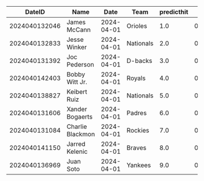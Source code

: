 DateID         |  Name              |  Date        |  Team       |  predicthit  |  predicthitproba     |  hitbool  |  Last7DaysAVG  |  Last15DaysAVG  |  Last30DaysAVG
---------------|--------------------|--------------|-------------|--------------|----------------------|-----------|----------------|-----------------|---------------
2024040132046  |  James McCann      |  2024-04-01  |  Orioles    |  1.0         |  0.6092438583597203  |  False    |  0.5           |  0.5            |  0.5
2024040132833  |  Jesse Winker      |  2024-04-01  |  Nationals  |  2.0         |  0.6084674194776375  |  False    |  0.455         |  0.455          |  0.455
2024040131392  |  Joc Pederson      |  2024-04-01  |  D-backs    |  3.0         |  0.6071443128316056  |  False    |  0.714         |  0.714          |  0.714
2024040142403  |  Bobby Witt Jr.    |  2024-04-01  |  Royals     |  4.0         |  0.6042465821992317  |  False    |  0.545         |  0.545          |  0.545
2024040138827  |  Keibert Ruiz      |  2024-04-01  |  Nationals  |  5.0         |  0.6023035814960874  |  False    |  0.333         |  0.333          |  0.333
2024040131606  |  Xander Bogaerts   |  2024-04-01  |  Padres     |  6.0         |  0.6017103985270883  |  False    |  0.267         |  0.333          |  0.333
2024040131084  |  Charlie Blackmon  |  2024-04-01  |  Rockies    |  7.0         |  0.6016852364214876  |  False    |  0.273         |  0.273          |  0.273
2024040141150  |  Jarred Kelenic    |  2024-04-01  |  Braves     |  8.0         |  0.6013600480027377  |  False    |  0.714         |  0.714          |  0.714
2024040136969  |  Juan Soto         |  2024-04-01  |  Yankees    |  9.0         |  0.6001625293244083  |  False    |  0.529         |  0.529          |  0.529
